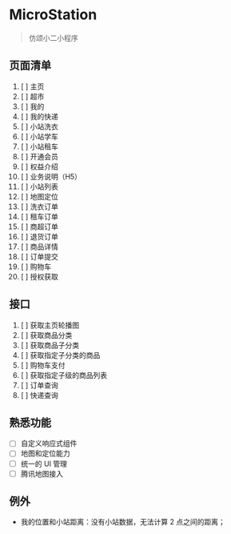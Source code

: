 # MicroStation

> 仿颂小二小程序

## 页面清单

1. [ ] 主页
2. [ ] 超市
3. [ ] 我的
4. [ ] 我的快递
5. [ ] 小站洗衣
6. [ ] 小站学车
7. [ ] 小站租车
8. [ ] 开通会员
9. [ ] 权益介绍
10. [ ] 业务说明（H5）
11. [ ] 小站列表
12. [ ] 地图定位
13. [ ] 洗衣订单
14. [ ] 租车订单
15. [ ] 商超订单
16. [ ] 退货订单
17. [ ] 商品详情
18. [ ] 订单提交
19. [ ] 购物车
20. [ ] 授权获取

## 接口

1. [ ] 获取主页轮播图
2. [ ] 获取商品分类
3. [ ] 获取商品子分类
4. [ ] 获取指定子分类的商品
5. [ ] 购物车支付
6. [ ] 获取指定子级的商品列表
7. [ ] 订单查询
8. [ ] 快递查询

## 熟悉功能

- [ ] 自定义响应式组件
- [ ] 地图和定位能力
- [ ] 统一的 UI 管理
- [ ] 腾讯地图接入

## 例外

- 我的位置和小站距离：没有小站数据，无法计算 2 点之间的距离；
